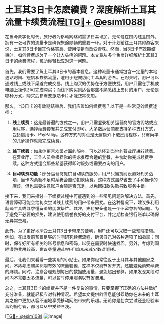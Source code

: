 # 土耳其3日卡怎麽續費？深度解析土耳其流量卡续费流程[[TG💪+ @esim1088](https://t.me/s/esim1088)]

在当今数字化时代，旅行者对移动网络的需求日益增加。无论是在国内还是国外，拥有一张可靠的流量卡是确保旅途顺畅的重要一环。对于计划前往土耳其的游客来说，土耳其3日卡因其价格实惠、使用便捷而备受青睐。然而，当3日卡有效期结束时，如何续费成为了一个让人头疼的问题。本文将从多个角度详细解析土耳其3日卡的续费流程，帮助你轻松应对这一问题。

首先，我们需要了解土耳其3日卡的基本信息。这种流量卡通常包含一定量的本地通话时间、短信和数据流量，适用于短期访问土耳其的游客。在购买时，用户可以通过线上或线下渠道完成交易。线上购买的优势在于方便快捷，用户只需在手机或电脑上操作即可完成购买；而线下购买则适合那些不熟悉线上支付的用户。无论是哪种方式，购买后都需要激活卡片才能正常使用。

那么，当3日卡的有效期结束后，我们应该如何续费呢？以下是一些常见的续费途径：

1. **线上续费**：这是最普遍的方式之一。用户只需登录相关运营商的官方网站或应用程序，选择续费套餐并完成支付即可。大多数运营商都支持多种支付方式，包括信用卡、PayPal等。这种方式的优点是无需额外下载应用程序，只需简单的几步操作就能完成续费。

2. **线下续费**：如果你更喜欢面对面的服务，可以选择到当地的营业厅进行续费。在营业厅，工作人员会根据你的需求推荐合适的套餐，并协助你完成续费手续。这种方式适合那些希望获得即时服务或需要咨询的用户。

3. **自动续费功能**：部分运营商提供自动续费服务，用户只需提前设置好相关选项，当卡内余额不足时系统会自动扣款续费。这种方式虽然省去了手动操作的麻烦，但也需要注意账户余额是否充足，以免因扣款失败导致服务中断。

接下来，我们来探讨一下续费过程中可能遇到的一些常见问题及解决方法。首先，语言障碍可能会给初次尝试线上续费的用户带来困扰。在这种情况下，建议多利用翻译工具或寻求懂英语的朋友帮忙。其次，支付安全也是一个不容忽视的问题。为了避免不必要的损失，建议使用信誉良好的支付平台，并定期检查银行账单以确保无异常交易。

此外，为了更好地享受土耳其3日卡带来的便利，用户还可以采取一些预防措施。例如，在出发前预留足够的时间研究续费流程，确保自己对各种选项了如指掌；同时，保存好所有相关的账号信息和密码，以便在需要时快速找回。另外，考虑到国际漫游费用较高，建议尽量通过Wi-Fi热点来减少数据消耗。

最后，让我们来看看一些实用的小贴士。如果你经常往返于土耳其与其他国家之间，不妨考虑购买长期有效的流量套餐，这样不仅能节省开支，还能避免频繁续费的麻烦。同时，注意合理规划每日的数据使用量，避免超出预算。如果发现某段时间内不需要太多流量，可以暂时停用服务以节省费用。

总之，土耳其3日卡的续费并不是一件复杂的事情，只要掌握了正确的方法并做好充分准备，就能轻松应对各种情况。希望本文提供的信息能够帮助你在未来的土耳其之旅中更加从容不迫地享受移动网络带来的乐趣。无论你是初次尝试还是经验丰富的旅行者，都可以从中受益匪浅。

[[TG💪+ @esim1088](https://t.me/s/esim1088) ![Image](https://i.postimg.cc/4NQfJmqS/Snipaste-2025-05-13-00-14-12.png)]
